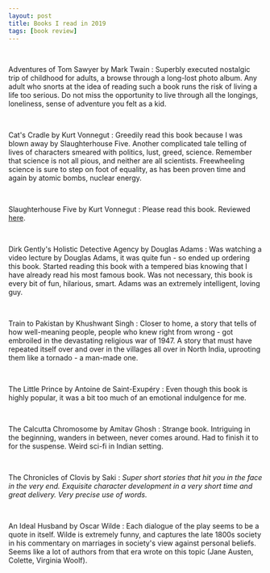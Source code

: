 ```yaml
---
layout: post
title: Books I read in 2019
tags: [book review]
---
```


<br/>

Adventures of Tom Sawyer by Mark Twain
: Superbly executed nostalgic trip of childhood for adults, a browse through a long-lost photo album. Any adult who snorts at the idea of reading such a book runs the risk of living a life too serious. Do not miss the opportunity to live through all the longings, loneliness, sense of adventure you felt as a kid.

<br/>

Cat's Cradle by Kurt Vonnegut
: Greedily read this book because I was blown away by Slaughterhouse Five. Another complicated tale telling of lives of characters smeared with politics, lust, greed, science. Remember that science is not all pious, and neither are all scientists. Freewheeling science is sure to step on foot of equality, as has been proven time and again by atomic bombs, nuclear energy.

<br/>

Slaughterhouse Five by Kurt Vonnegut
: Please read this book. Reviewed <a href="https://shikha-aggarwal.github.io/2019-06-08-slaughterhouse-five/" class="post-read-more">here</a>.

<br/>

Dirk Gently's Holistic Detective Agency by Douglas Adams
: Was watching a video lecture by Douglas Adams, it was quite fun - so ended up ordering this book. Started reading this book with a tempered bias knowing that I have already read his most famous book. Was not necessary, this book is every bit of fun, hilarious, smart. Adams was an extremely intelligent, loving guy.

<br/>

Train to Pakistan by Khushwant Singh
: Closer to home, a story that tells of how well-meaning people, people who knew right from wrong - got embroiled in the devastating religious war of 1947. A story that must have repeated itself over and over in the villages all over in North India, uprooting them like a tornado - a man-made one.

<br/>

The Little Prince by Antoine de Saint-Exupéry
: Even though this book is highly popular, it was a bit too much of an emotional indulgence for me.

<br/>

The Calcutta Chromosome by Amitav Ghosh
: Strange book. Intriguing in the beginning, wanders in between, never comes around. Had to finish it to for the suspense. Weird sci-fi in Indian setting.

<br/>

The Chronicles of Clovis by Saki 
: *Super short stories that hit you in the face in the very end. Exquisite character development in a very short time and great delivery. Very precise use of words.*

<br/>

An Ideal Husband by Oscar Wilde
: Each dialogue of the play seems to be a quote in itself. Wilde is extremely funny, and captures the late 1800s society in his commentary on marriages in society's view against personal beliefs. Seems like a lot of authors from that era wrote on this topic (Jane Austen, Colette, Virginia Woolf).

<br/>
